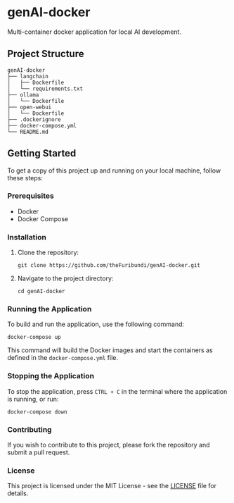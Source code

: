 # genAI-docker

Multi-container docker application for local AI development.

## Project Structure

```
genAI-docker
├── langchain
│   ├── Dockerfile
│   └── requirements.txt
├── ollama
│   └── Dockerfile
├── open-webui
│   └── Dockerfile
├── .dockerignore
├── docker-compose.yml
└── README.md
```

## Getting Started

To get a copy of this project up and running on your local machine, follow these steps:

### Prerequisites

- Docker
- Docker Compose

### Installation

1. Clone the repository:
   ```
   git clone https://github.com/theFuribundi/genAI-docker.git
   ```
2. Navigate to the project directory:
   ```
   cd genAI-docker
   ```

### Running the Application

To build and run the application, use the following command:
```
docker-compose up
```

This command will build the Docker images and start the containers as defined in the `docker-compose.yml` file.

### Stopping the Application

To stop the application, press `CTRL + C` in the terminal where the application is running, or run:
```
docker-compose down
```

### Contributing

If you wish to contribute to this project, please fork the repository and submit a pull request.

### License

This project is licensed under the MIT License - see the [LICENSE](LICENSE) file for details.
